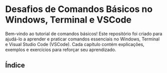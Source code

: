 # Desafios de Comandos Básicos no Windows, Terminal e VSCode
Bem-vindo ao tutorial de comandos básicos! Este repositório foi criado para ajudá-lo a aprender e praticar comandos essenciais no Windows, Terminal e Visual Studio Code (VSCode). Cada capítulo contém explicações, exemplos e exercícios para reforçar seu aprendizado.

## Índice

